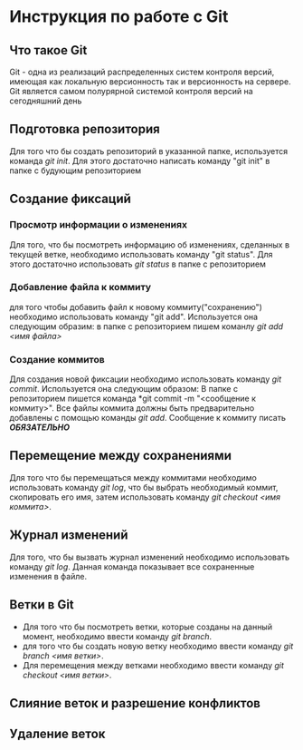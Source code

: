 # Инструкция по работе с Git

## Что такое Git

Git - одна из реализаций распределенных систем контроля версий, имеющая как локальную версионность так и версионность на сервере. 
Git является самом полурярной системой контроля версий на сегодняшний день

## Подготовка репозитория

Для того что бы создать репозиторий в указанной папке, используется команда *git init*. Для этого достаточно написать команду "git init" в папке с будующим репозиторием

## Создание фиксаций

### Просмотр информации о изменениях

Для того, что бы посмотреть информацию об изменениях, сделанных в текущей ветке, необходимо использовать команду "git status". Для этого достаточно использовать *git status* в папке с репозиторием 

### Добавление файла к коммиту
для того чтобы добавить файл к новому коммиту("сохранению") необходимо использовать команду "git add".
Используется она следующим образим:
в папке с репозиторием пишем команлу *git add <имя файла>*

### Создание коммитов

Для создания новой фиксации необходимо использовать команду *git commit*. 
Используется она следующим образом:
В папке с репозиторием пишется команда *git commit -m "<сообщение к коммиту>".
Все файлы коммита должны быть предварительно добавлены с помощью команды *git add*.
Сообщение к коммиту писать ***ОБЯЗАТЕЛЬНО***

## Перемещение между сохранениями

Для того что бы перемещаться между коммитами необходимо использовать команду *git log*, что бы выбрать необходимый коммит, скопировать его имя, затем использовать команду *git checkout <имя коммита>*.

## Журнал изменений

Для того, что бы вызвать журнал изменений необходимо использовать команду *git log*.
Данная команда показывает все сохраненные изменения в файле.

## Ветки в Git

* Для того что бы посмотреть ветки, которые созданы на данный момент, необходимо ввести команду *git branch*.
* для того что бы создать новую ветку необходимо ввести команду *git branch <имя ветки>*.
* Для перемещения между ветками необходимо ввести команду *git checkout <имя ветки>*.

## Слияние веток и разрешение конфликтов

## Удаление веток